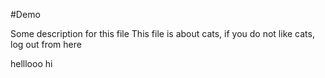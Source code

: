 #Demo

Some description for this file
This file is about cats, if you do not like cats, log out from here

helllooo
hi 

